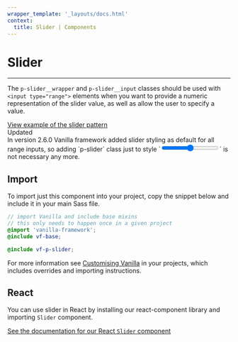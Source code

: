 ```yaml
---
wrapper_template: '_layouts/docs.html'
context:
  title: Slider | Components
---
```


# Slider

<hr>

The `p-slider__wrapper` and `p-slider__input` classes should be used with `<input type="range">` elements
when you want to provide a numeric representation of the slider value, as well as allow the user to specify a value.

<div class="embedded-example"><a href="/docs/examples/patterns/slider/slider-input/" class="js-example">
View example of the slider pattern
</a></div>

<div class="p-chip--information is-inline is-dense">
  <span class="p-chip__value">Updated</span>
</div>In version 2.6.0 Vanilla framework added slider styling as default for
all range inputs, so adding `p-slider` class just to style `<input type="range">` is not necessary any more.

## Import

To import just this component into your project, copy the snippet below and include it in your main Sass file.

```scss
// import Vanilla and include base mixins
// this only needs to happen once in a given project
@import 'vanilla-framework';
@include vf-base;

@include vf-p-slider;
```

For more information see [Customising Vanilla](/docs/customising-vanilla/) in your projects, which includes overrides and importing instructions.

## React

You can use slider in React by installing our react-component library and importing `Slider` component.

[See the documentation for our React `Slider` component](https://canonical-web-and-design.github.io/react-components/?path=/docs/slider--default-story#slider)
